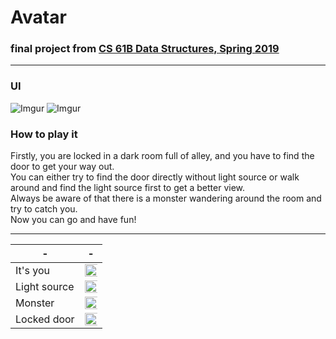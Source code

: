# Avatar

### final project from [CS 61B Data Structures, Spring 2019](https://sp19.datastructur.es)

---

### UI

![Imgur](https://i.imgur.com/IMe4fvv.png)
![Imgur](https://i.imgur.com/AGx4I6a.png)

### How to play it

Firstly, you are locked in a dark room full of alley, and you have to find the door to get your way out.
<br/>
You can either try to find the door directly without light source or walk around and find the light source first to get a better view.
<br/>
Always be aware of that there is a monster wandering around the room and try to catch you.
<br/>
Now you can go and have fun!

---
| - | - |
| - | - |
| It's you | <img src="https://i.imgur.com/OoHA8x0.png" height="400%"> |
| Light source | <img src="https://i.imgur.com/K8z7zwp.png" width="400%"> |
| Monster | <img src="https://i.imgur.com/hciMCn4.png" width="400%"> |
| Locked door | <img src="https://i.imgur.com/lajty1o.png" width="400%"> |
